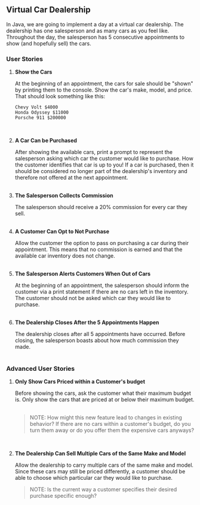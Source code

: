 ## Virtual Car Dealership

In Java, we are going to implement a day at a virtual car dealership.  The dealership has one salesperson and as many cars as you feel like.  Throughout the day, the salesperson has 5 consecutive appointments to show (and hopefully sell) the cars.

### User Stories
1. **Show the Cars**

   At the beginning of an appointment, the cars for sale should be "shown" by printing them to the console.  Show the car's make, model, and price. That should look something like this:
    ```
    Chevy Volt $4000
    Honda Odyssey $11000
    Porsche 911 $200000
    ``` 
   <br/>

1. **A Car Can be Purchased**

   After showing the available cars, print a prompt to represent the salesperson asking which car the customer would like to purchase.
   How the customer identifies that car is up to you!  If a car is purchased, then it should be
   considered no longer part of the dealership's inventory and therefore not offered at the next appointment.<br/><br/>

1. **The Salesperson Collects Commission**

   The salesperson should receive a 20% commission for every car they sell.<br/><br/>

1. **A Customer Can Opt to Not Purchase**

   Allow the customer the option to pass on purchasing a car during their appointment.  This means that
   no commission is earned and that the available car inventory does not change.<br/><br/>

1. **The Salesperson Alerts Customers When Out of Cars**

   At the beginning of an appointment, the salesperson should inform the customer via a print statement
   if there are no cars left in the inventory.  The customer should not be asked which car they would like to purchase.<br/><br/>

1. **The Dealership Closes After the 5 Appointments Happen**

   The dealership closes after all 5 appointments have occurred.  Before closing,
   the salesperson boasts about how much commission they made.<br/><br/>


### Advanced User Stories

1. **Only Show Cars Priced within a Customer's budget**

   Before showing the cars, ask the customer what their maximum budget is.
   Only show the cars that are priced at or below their maximum budget.<br/><br/>

   >NOTE:  How might this new feature lead to changes in existing behavior? If there are no cars within a customer's budget, do you turn them away or do you offer them the expensive cars anyways?

    <br/>
1. **The Dealership Can Sell Multiple Cars of the Same Make and Model**

   Allow the dealership to carry multiple cars of the same make and model. Since these
   cars may still be priced differently, a customer should be able to choose which particular car they
   would like to purchase.

   >NOTE:  Is the current way a customer specifies their desired purchase specific enough?  
   